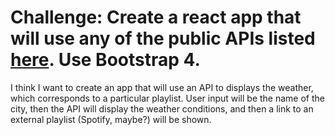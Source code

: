 # Challenge: Create a react app that will use any of the public APIs listed [here](https://github.com/toddmotto/public-apis). Use Bootstrap 4.

I think I want to create an app that will use an API to displays the weather, which corresponds to a particular playlist. User input will be the name of the city, then the API will display the weather conditions, and then a link to an external playlist (Spotify, maybe?) will be shown.
